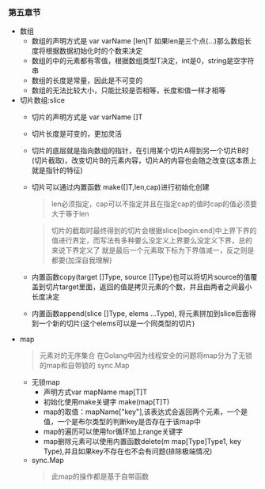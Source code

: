 ### 第五章节
 - 数组
   - 数组的声明方式是 var varName [len]T 如果len是三个点(...)那么数组长度将根据数据初始化时的个数来决定
   - 数组的中的元素都有零值，根据数组类型T决定，int是0，string是空字符串
   - 数组的长度是常量，因此是不可变的
   - 数组的无法比较大小，只能比较是否相等，长度和值一样才相等
 - 切片数组:slice
   - 切片的声明方式是 var varName []T
   - 切片长度是可变的，更加灵活 
   - 切片的底层就是指向数组的指针，在引用某个切片A得到另一个切片B时(切片截取)，改变切片B的元素内容，切片A的内容也会随之改变(这本质上就是指针的特征)
   - 切片可以通过内置函数 make([]T,len,cap)进行初始化创建
      > len必须指定，cap可以不指定并且在指定cap的值时cap的值必须要大于等于len 
     
      > 切片的截取时最终得到的切片会根据slice[begin:end]中上界下界的值进行界定，而写法有多种要么没定义上界要么没定义下界，总的来说下界定义了
     就是最后一个元素取下标为下界值减一，反之则是都要(加深自我理解) 
   - 内置函数copy(target []Type, source []Type)也可以将切片source的值覆盖到切片target里面，返回的值是拷贝元素的个数，并且由两者之间最小长度决定
   - 内置函数append(slice []Type, elems ...Type), 将元素拼加到slice后面得到一个新的切片(这个elems可以是一个同类型的切片)
 - map
   > 元素对的无序集合
   > 在Golang中因为线程安全的问题将map分为了无锁的map和自带锁的 sync.Map
     - 无锁map
       - 声明方式var mapName map[T]T
       - 初始化使用make关键字 make(map[T]T)
       - map的取值：mapName["key"],该表达式会返回两个元素，一个是值，一个是布尔类型的判断key是否存在于该map中
       - map的遍历可以使用for循环加上range关键字
       - map删除元素可以使用内置函数delete(m map[Type]Type1, key Type),并且如果key不存在也不会有问题(排除极端情况)
     - sync.Map
        > 此map的操作都是基于自带函数